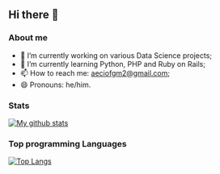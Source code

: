 ## Hi there 👋

### About me

- 🔭 I’m currently working on various Data Science projects;
- 🌱 I’m currently learning Python, PHP and Ruby on Rails;
- 📫 How to reach me: aeciofgm2@gmail.com;
- 😄 Pronouns: he/him.

### Stats

[![My github stats](https://github-readme-stats.vercel.app/api?username=afgmlff)](https://github.com/anuraghazra/github-readme-stats)

### Top programming Languages

[![Top Langs](https://github-readme-stats.vercel.app/api/top-langs/?username=afgmlff)](https://github.com/anuraghazra/github-readme-stats)
